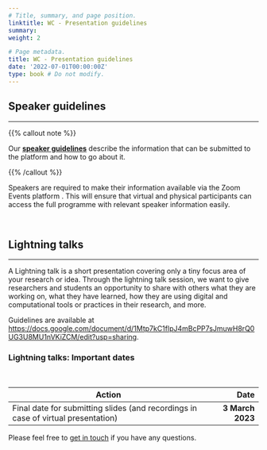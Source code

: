 ```yaml
---
# Title, summary, and page position.
linktitle: WC - Presentation guidelines
summary: 
weight: 2

# Page metadata.
title: WC - Presentation guidelines
date: '2022-07-01T00:00:00Z'
type: book # Do not modify.
---
```


## Speaker guidelines
---

{{% callout note %}}

Our __[speaker guidelines](https://docs.google.com/document/d/1MrMori_oSeXaW-2kxPwIQXAbl4fCVaouecWBCAxgxl8/edit?usp=sharing)__ describe the information that can be submitted to the platform and how to go about it.

{{% /callout %}}

Speakers are required to make their information available via the Zoom Events platform . This will ensure that virtual and physical participants can access the full programme with relevant speaker information easily.

</br>


## Lightning talks
---

A Lightning talk is a short presentation covering only a tiny focus area of your research or idea. Through the lightning talk session, we want to give researchers and students an opportunity to share with others what they are working on, what they have learned, how they are using digital and computational tools or practices in their research, and more.

Guidelines are available at <https://docs.google.com/document/d/1Mtp7kC1flpJ4mBcPP7sJmuwH8rQ0UG3U8MU1nVKiZCM/edit?usp=sharing>.

### Lightning talks: Important dates

<br>

| Action             | Date                |
|--------------------|---------------------:|
|Final date for submitting slides (and recordings in case of virtual presentation) | **3 March 2023** |


Please feel free to [get in touch](../../../#contact) if you have any questions. 